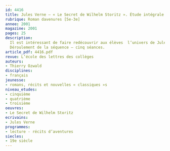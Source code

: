 ```yaml
---
id: 4416
title: Jules Verne – « Le Secret de Wilhelm Storitz ». Étude intégrale (séquence)
rubrique: Roman davenures [5e-3e]
annee: 2001
magazine: 2001
pages: 25
description: 
  Il est intéressant de faire redécouvrir aux élèves  l’univers de Jules Verne en s’efforçant de resituer cette écriture dans son contexte sociopolitique. En effet, c’est précisément le rapport existant entre l’époque (la Troisième République) et le livre choisi ici, entre le fait politique, l’événement historique et le fait culturel qui se révèle passionnant. L’univers vernien procède d’un moment historique bien particulier. C’est là une occasion privilégiée de faire prendre conscience à nos élèves de la façon dont naît et se compose un univers romanesque. Par ailleurs, les romans de Jules Verne présentent l’avantage de renvoyer presque systématiquement à une réalité étrangère, voire exotique. On peut alors amorcer une réflexion sur la question essentielle du pittoresque, c’est-à-dire sur la représentation de l’altérité au sein du processus romanesque.
  Déroulement de la séquence – cinq séances.
article_pdf: 4416.pdf
revue: L’école des lettres des collèges
auteurs:
- Thierry Ozwald
disciplines:
- français
jeunesse:
- romans, récits et nouvelles « classiques »s
niveau_etudes:
- cinquième
- quatrième
- troisième
oeuvres:
- Le Secret de Wilhelm Storitz
ecrivains:
- Jules Verne
programmes:
- lecture - récits d’aventures
siecles:
- 19e siècle
---
```

